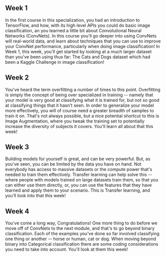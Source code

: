 ## Week 1

In the first course in this specialization, you had an introduction to TensorFlow, and how, with its high level APIs you could do basic image classification, an you learned a little bit about Convolutional Neural Networks (ConvNets). In this course you'll go deeper into using ConvNets will real-world data, and learn about techniques that you can use to improve your ConvNet performance, particularly when doing image classification! In Week 1, this week, you'll get started by looking at a much larger dataset than you've been using thus far: The Cats and Dogs dataset which had been a Kaggle Challenge in image classification!

## Week 2

You've heard the term overfitting a number of times to this point. Overfitting is simply the concept of being over specialized in training -- namely that your model is very good at classifying what it is trained for, but not so good at classifying things that it hasn't seen. In order to generalize your model more effectively, you will of course need a greater breadth of samples to train it on. That's not always possible, but a nice potential shortcut to this is Image Augmentation, where you tweak the training set to potentially increase the diversity of subjects it covers. You'll learn all about that this week!

## Week 3

Building models for yourself is great, and can be very powerful. But, as you've seen, you can be limited by the data you have on hand. Not everybody has access to massive datasets or the compute power that's needed to train them effectively. Transfer learning can help solve this -- where people with models trained on large datasets train them, so that you can either use them directly, or, you can use the features that they have learned and apply them to your scenario. This is Transfer learning, and you'll look into that this week!

## Week 4

You've come a long way, Congratulations! One more thing to do before we move off of ConvNets to the next module, and that's to go beyond binary classification. Each of the examples you've done so far involved classifying one thing or another -- horse or human, cat or dog. When moving beyond binary into Categorical classification there are some coding considerations you need to take into account. You'll look at them this week!